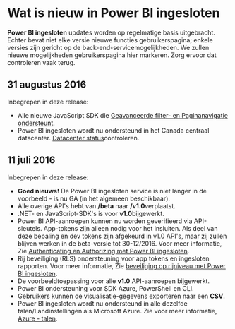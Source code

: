 <properties
   pageTitle="Wat is nieuw in Power BI ingesloten"
   description="De meest recente informatie over wat nieuw in Power BI ingesloten is ophalen"
   services="power-bi-embedded"
   documentationCenter=""
   authors="guyinacube"
   manager="erikre"
   editor=""
   tags=""/>
<tags
   ms.service="power-bi-embedded"
   ms.devlang="NA"
   ms.topic="article"
   ms.tgt_pltfrm="NA"
   ms.workload="powerbi"
   ms.date="10/04/2016"
   ms.author="asaxton"/>

# <a name="whats-new-in-power-bi-embedded"></a>Wat is nieuw in Power BI ingesloten

**Power BI ingesloten** updates worden op regelmatige basis uitgebracht. Echter bevat niet elke versie nieuwe functies gebruikerspagina; enkele versies zijn gericht op de back-end-servicemogelijkheden. We zullen nieuwe mogelijkheden gebruikerspagina hier markeren. Zorg ervoor dat controleren vaak terug.

## <a name="august-31st-2016"></a>31 augustus 2016

Inbegrepen in deze release:

- Alle nieuwe JavaScript SDK die [Geavanceerde filter- en Paginanavigatie ondersteunt](power-bi-embedded-interact-with-reports.md).
- Power BI ingesloten wordt nu ondersteund in het Canada centraal datacenter. [Datacenter status](https://azure.microsoft.com/status/)controleren.

## <a name="july-11th-2016"></a>11 juli 2016

Inbegrepen in deze release:

-    **Goed nieuws!** De Power BI ingesloten service is niet langer in de voorbeeld - is nu GA (in het algemeen beschikbaar).  
-    Alle overige API's hebt van **/beta** naar **/v1.0**verplaatst.
-    .NET- en JavaScript-SDK's is voor **v1.0**bijgewerkt.
-    Power BI API-aanroepen kunnen nu worden geverifieerd via API-sleutels. App-tokens zijn alleen nodig voor het insluiten. Als deel van deze bepaling en dev tokens zijn afgekeurd in v1.0 API's, maar zij zullen blijven werken in de beta-versie tot 30-12/2016. Voor meer informatie, Zie [Authenticating en Authorizing met Power BI ingesloten](power-bi-embedded-app-token-flow.md).
-    Rij beveiliging (RLS) ondersteuning voor app tokens en ingesloten rapporten. Voor meer informatie, Zie [beveiliging op rijniveau met Power BI ingesloten](power-bi-embedded-rls.md).
-    De voorbeeldtoepassing voor alle **v1.0** API-aanroepen bijgewerkt.
-    Power BI ondersteuning voor SDK Azure, PowerShell en CLI.
-    Gebruikers kunnen de visualisatie-gegevens exporteren naar een **CSV**.
-    Power BI ingesloten wordt nu ondersteund in alle dezelfde talen/Landinstellingen als Microsoft Azure. Zie voor meer informatie, [Azure - talen](http://social.technet.microsoft.com/wiki/contents/articles/4234.windows-azure-extent-of-localization.aspx).

